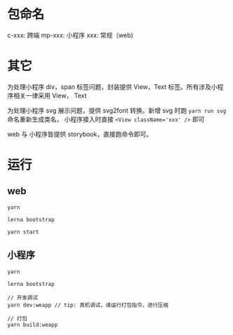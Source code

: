 # 包命名

c-xxx: 跨端
mp-xxx: 小程序
xxx: 常规（web)

# 其它
为处理小程序 div，span 标签问题，封装提供 View，Text 标签。所有涉及小程序相关一律采用 View， Text

为处理小程序 svg 展示问题，提供 svg2font 转换。新增 svg 时跑 `yarn run svg` 命名重新生成类名，
小程序接入时直接 `<View className='xxx' />` 即可

web 与 小程序皆提供 storybook，直接跑命令即可。

# 运行

## web
```
yarn

lerna bootstrap

yarn start
```

## 小程序
```
yarn

lerna bootstrap

// 开发调试
yarn dev:weapp // tip: 真机调试，请运行打包指令，进行压缩

// 打包
yarn build:weapp
```
